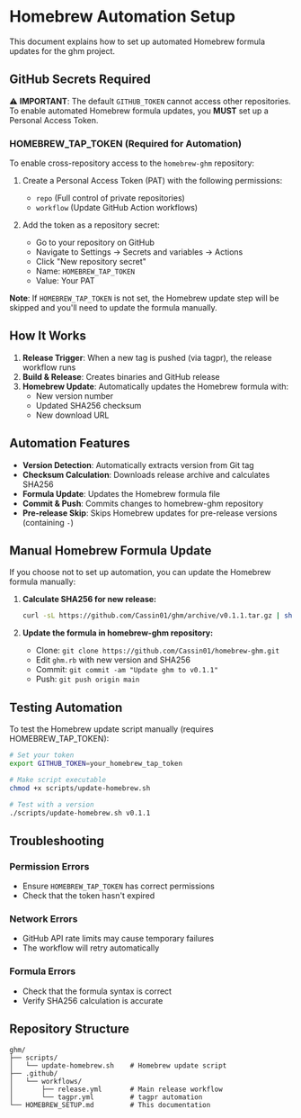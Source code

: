 # Homebrew Automation Setup

This document explains how to set up automated Homebrew formula updates for the ghm project.

## GitHub Secrets Required

⚠️ **IMPORTANT**: The default `GITHUB_TOKEN` cannot access other repositories. To enable automated Homebrew formula updates, you **MUST** set up a Personal Access Token.

### HOMEBREW_TAP_TOKEN (Required for Automation)

To enable cross-repository access to the `homebrew-ghm` repository:

1. Create a Personal Access Token (PAT) with the following permissions:
   - `repo` (Full control of private repositories)
   - `workflow` (Update GitHub Action workflows)

2. Add the token as a repository secret:
   - Go to your repository on GitHub
   - Navigate to Settings → Secrets and variables → Actions
   - Click "New repository secret"
   - Name: `HOMEBREW_TAP_TOKEN`
   - Value: Your PAT

**Note**: If `HOMEBREW_TAP_TOKEN` is not set, the Homebrew update step will be skipped and you'll need to update the formula manually.

## How It Works

1. **Release Trigger**: When a new tag is pushed (via tagpr), the release workflow runs
2. **Build & Release**: Creates binaries and GitHub release
3. **Homebrew Update**: Automatically updates the Homebrew formula with:
   - New version number
   - Updated SHA256 checksum
   - New download URL

## Automation Features

- **Version Detection**: Automatically extracts version from Git tag
- **Checksum Calculation**: Downloads release archive and calculates SHA256
- **Formula Update**: Updates the Homebrew formula file
- **Commit & Push**: Commits changes to homebrew-ghm repository
- **Pre-release Skip**: Skips Homebrew updates for pre-release versions (containing `-`)

## Manual Homebrew Formula Update

If you choose not to set up automation, you can update the Homebrew formula manually:

1. **Calculate SHA256 for new release:**
   ```bash
   curl -sL https://github.com/Cassin01/ghm/archive/v0.1.1.tar.gz | sha256sum
   ```

2. **Update the formula in homebrew-ghm repository:**
   - Clone: `git clone https://github.com/Cassin01/homebrew-ghm.git`
   - Edit `ghm.rb` with new version and SHA256
   - Commit: `git commit -am "Update ghm to v0.1.1"`
   - Push: `git push origin main`

## Testing Automation

To test the Homebrew update script manually (requires HOMEBREW_TAP_TOKEN):

```bash
# Set your token
export GITHUB_TOKEN=your_homebrew_tap_token

# Make script executable
chmod +x scripts/update-homebrew.sh

# Test with a version
./scripts/update-homebrew.sh v0.1.1
```

## Troubleshooting

### Permission Errors
- Ensure `HOMEBREW_TAP_TOKEN` has correct permissions
- Check that the token hasn't expired

### Network Errors
- GitHub API rate limits may cause temporary failures
- The workflow will retry automatically

### Formula Errors
- Check that the formula syntax is correct
- Verify SHA256 calculation is accurate

## Repository Structure

```
ghm/
├── scripts/
│   └── update-homebrew.sh    # Homebrew update script
├── .github/
│   └── workflows/
│       ├── release.yml       # Main release workflow
│       └── tagpr.yml         # tagpr automation
└── HOMEBREW_SETUP.md         # This documentation
```